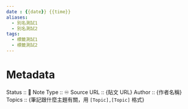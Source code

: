 ```yaml
---
date : {{date}} {{time}}
aliases:
  - 別名測試1
  - 別名測試2
tags:
  - 標籤測試1
  - 標籤測試2
---
```


# Metadata
Status :: 🌱
Note Type :: ♾️
Source URL :: {貼文 URL}
Author :: {作者名稱}
Topics :: {筆記跟什麼主題有關，用 `[Topic],[Topic]` 格式}
